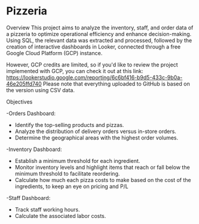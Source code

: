 # Pizzeria

Overview
This project aims to analyze the inventory, staff, and order data of a pizzeria to optimize operational efficiency and enhance decision-making. Using SQL, the relevant data was extracted and processed, followed by the creation of interactive dashboards in Looker, connected through a free Google Cloud Platform (GCP) instance.

However, GCP credits are limited, so if you'd like to review the project implemented with GCP, you can check it out at this link: https://lookerstudio.google.com/reporting/6c6bf416-b9d5-433c-9b0a-46e205ffd740 
Please note that everything uploaded to GitHub is based on the version using CSV data.


Objectives

-Orders Dashboard:
  * Identify the top-selling products and pizzas.
  * Analyze the distribution of delivery orders versus in-store orders.
  * Determine the geographical areas with the highest order volumes.
    
-Inventory Dashboard:
  * Establish a minimum threshold for each ingredient.
  * Monitor inventory levels and highlight items that reach or fall below the minimum threshold to facilitate reordering.
  * Calculate how much each pizza costs to make based on the cost of the ingredients, to keep an eye on pricing and P/L

-Staff Dashboard:
  * Track staff working hours.
  * Calculate the associated labor costs.
